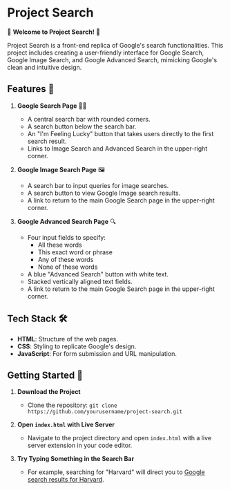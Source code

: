 # Project Search

🎉 **Welcome to Project Search!** 🎉

Project Search is a front-end replica of Google's search functionalities. This project includes creating a user-friendly interface for Google Search, Google Image Search, and Google Advanced Search, mimicking Google's clean and intuitive design.

## Features 🌟

1. **Google Search Page** 🕵️‍♂️
   - A central search bar with rounded corners.
   - A search button below the search bar.
   - An "I'm Feeling Lucky" button that takes users directly to the first search result.
   - Links to Image Search and Advanced Search in the upper-right corner.

2. **Google Image Search Page** 🖼️
   - A search bar to input queries for image searches.
   - A search button to view Google Image search results.
   - A link to return to the main Google Search page in the upper-right corner.

3. **Google Advanced Search Page** 🔍
   - Four input fields to specify:
     - All these words
     - This exact word or phrase
     - Any of these words
     - None of these words
   - A blue "Advanced Search" button with white text.
   - Stacked vertically aligned text fields.
   - A link to return to the main Google Search page in the upper-right corner.

## Tech Stack 🛠️

- **HTML**: Structure of the web pages.
- **CSS**: Styling to replicate Google's design.
- **JavaScript**: For form submission and URL manipulation.

## Getting Started 🚀

1. **Download the Project**
   - Clone the repository: `git clone https://github.com/yourusername/project-search.git`

2. **Open `index.html` with Live Server**
   - Navigate to the project directory and open `index.html` with a live server extension in your code editor.

3. **Try Typing Something in the Search Bar**
   - For example, searching for "Harvard" will direct you to [Google search results for Harvard](https://www.google.com/search?q=Harvard).

